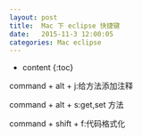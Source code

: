 ```yaml
---
layout: post
title:  Mac 下 eclipse 快捷键
date:   2015-11-3 12:00:05
categories: Mac eclipse
---
```


* content
{:toc}

command + alt + j:给方法添加注释

command + alt + s:get,set 方法

command + shift + f:代码格式化

